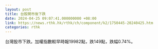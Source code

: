 ```yaml
---
layout: post
title: 台股開市後下跌
date: 2024-04-25 09:07:41.000000000 +08:00
link: https://news.rthk.hk/rthk/ch/component/k2/1750445-20240425.htm
categories: rthk
---
```


台灣股市下跌。加權指數較早時報19982點，跌149點，跌幅0.74%。
